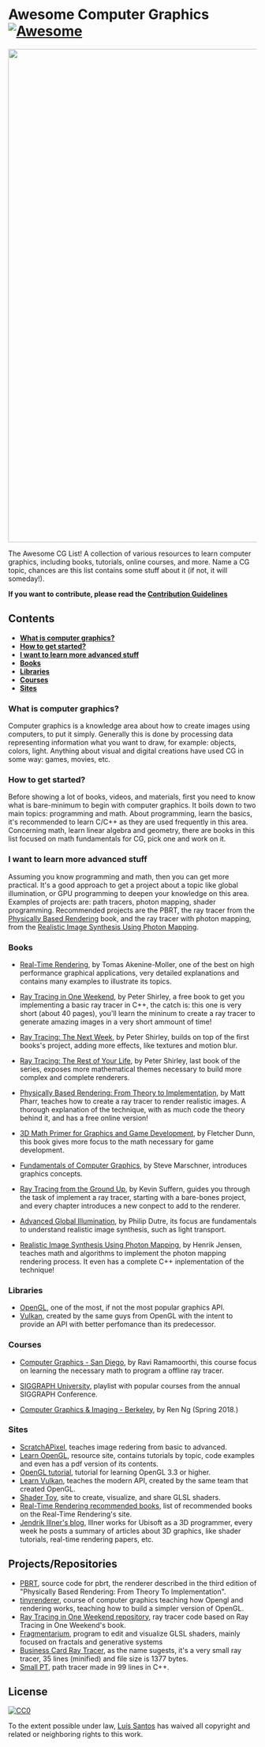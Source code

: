 # Awesome Computer Graphics [![Awesome](https://awesome.re/badge.svg)](https://awesome.re)

[<img src="https://raw.githubusercontent.com/lhns/awesome-computer-graphics/master/media/rtow.jpg" align="center" width="1000">](https://github.com/petershirley/raytracinginoneweekend)

The Awesome CG List! A collection of various resources to learn computer graphics, including books, tutorials, online courses, and more. Name a CG topic, chances are this list contains some stuff about it (if not, it will someday!).

**If you want to contribute, please read the [Contribution Guidelines](contributing.md)**


## Contents

* **[What is computer graphics?](#what-is-computer-graphics)**
* **[How to get started?](#how-to-get-started)**
* **[I want to learn more advanced stuff](#i-want-to-learn-more-advanced-stuff)**
* **[Books](#books)** 
* **[Libraries](#libraries)**
* **[Courses](#courses)**
* **[Sites](#sites)**

### What is computer graphics?
Computer graphics is a knowledge area about how to create images using computers, to put it simply. Generally this is done by processing data representing information what you want to draw, for example: objects, colors, light. Anything about visual and digital creations have used CG in some way: games, movies, etc.

### How to get started?
Before showing a lot of books, videos, and materials, first you need to know what is bare-minimum to begin with computer graphics. It boils down to two main topics: programming and math. About programming, learn the basics, it's recommended 
to learn C/C++ as they are used frequently in this area. Concerning math, learn linear algebra and geometry, there are books in this list focused on math fundamentals for CG, pick one and work on it.

### I want to learn more advanced stuff
Assuming you know programming and math, then you can get more practical. It's a good approach to get a project about a topic 
like global illumination, or GPU programming to deepen your knowledge on this area. Examples of projects are: path tracers, 
photon mapping, shader programming. Recommended projects are the PBRT, the ray tracer from the [Physically Based Rendering](http://www.pbr-book.org/3ed-2018/contents.html) book, and the ray tracer with photon mapping, from the [Realistic Image Synthesis Using Photon Mapping](https://www.amazon.com/Realistic-Synthesis-Mapping-Revised-Paperback/dp/B011DC2J3O/ref=sr_1_1?s=books&ie=UTF8&qid=1540518657&sr=1-1&keywords=photon+mapping).


### Books
* [Real-Time Rendering](https://www.amazon.com/Real-Time-Rendering-Fourth-Tomas-Akenine-M%C3%B6ller/dp/1138627003/ref=sr_1_1?s=books&ie=UTF8&qid=1540516813&sr=1-1&dpID=51iw1UWKNhL&preST=_SX218_BO1,204,203,200_QL40_&dpSrc=srch), by Tomas Akenine-Moller, one of the best on high performance graphical applications, very detailed explanations and contains many examples to illustrate its topics.

* [Ray Tracing in One Weekend](http://www.realtimerendering.com/raytracing/Ray%20Tracing%20in%20a%20Weekend.pdf), by Peter Shirley, a free book to get you implementing a basic ray tracer in C++, the catch is: this one is very short (about 40 pages), you'll learn the mininum to create a ray tracer to generate amazing images in a very short ammount of time!

* [Ray Tracing: The Next Week](http://www.realtimerendering.com/raytracing/Ray%20Tracing_%20The%20Next%20Week.pdf), by Peter Shirley, builds on top of the first books's project, adding more effects, like textures and motion blur.

* [Ray Tracing: The Rest of Your Life](http://www.realtimerendering.com/raytracing/Ray%20Tracing_%20the%20Rest%20of%20Your%20Life.pdf), by Peter Shirley, last book of the series, exposes more mathematical themes necessary to build more complex and complete renderers.


* [Physically Based Rendering: From Theory to Implementation](http://www.pbr-book.org/3ed-2018/contents.html), by Matt Pharr, teaches how to create a ray tracer to render realistic images. A thorough explanation of the technique, with as much code the theory behind it, and has a free online version!

* [3D Math Primer for Graphics and Game Development](https://www.amazon.com/Math-Primer-Graphics-Game-Development/dp/1568817231/ref=sr_1_1?s=books&ie=UTF8&qid=1540517337&sr=1-1&keywords=3d+math+prime), by Fletcher Dunn, this book gives more focus to the math necessary for game development.

* [Fundamentals of Computer Graphics](https://www.amazon.com/Fundamentals-Computer-Graphics-Steve-Marschner/dp/1482229390/ref=sr_1_1?ie=UTF8&qid=1541094572&sr=8-1&keywords=fundamentals+of+computer+graphics), by Steve Marschner, introduces graphics concepts. 

* [Ray Tracing from the Ground Up](http://www.raytracegroundup.com/), by Kevin Suffern, guides you through the task of implement a ray tracer, starting with a bare-bones project, and every chapter introduces a new conpect to add to the renderer.

* [Advanced Global Illumination](https://www.amazon.com/Advanced-Global-Illumination-Philip-Dutre/dp/1568813074/ref=sr_1_1?s=books&ie=UTF8&qid=1540517779&sr=1-1&keywords=advanced+global), by Philip Dutre, its focus are fundamentals to understand realistic image synthesis, such as light transport.

* [Realistic Image Synthesis Using Photon Mapping](https://www.amazon.com/Realistic-Synthesis-Mapping-Revised-Paperback/dp/B011DC2J3O/ref=sr_1_1?s=books&ie=UTF8&qid=1540518657&sr=1-1&keywords=photon+mapping), by Henrik Jensen, teaches math and algorithms to implement the photon mapping rendering process. It even has a complete C++ inplementation of the technique!

[//]: # ( * Computer Graphics: Principles and Practice, by James Foley.)

[//]: # (* Foundations of 3D Computer Graphics, by Steven Gortler.)

[//]: # (* Computer Graphics Through OpenGL: From Theory to Experiments, by Sumanta Guha.)

[//]: # (* Interactive Computer Graphics: A Top-Down Approach with WebGL, by Edward Angel.)

[//]: # (* OpenGL Programming Guide: The Official Guide to Learning OpenGL, by Dave Shreiner.)


### Libraries
* [OpenGL](https://www.opengl.org/), one of the most, if not the most popular graphics API.
* [Vulkan](https://www.khronos.org/vulkan/), created by the same guys from OpenGL with the intent to provide an API with better perfomance than its predecessor.

### Courses
* [Computer Graphics - San Diego](https://www.edx.org/course/computer-graphics-uc-san-diegox-cse167x-3), by Ravi Ramamoorthi, this course focus on learning the necessary math to program a offline ray tracer.

* [SIGGRAPH University](https://www.youtube.com/playlist?list=PLUPhVMQuDB_aWSKj7L_-3Ot_nxBze_YMy), playlist with popular courses from the annual SIGGRAPH Conference.

* [Computer Graphics & Imaging - Berkeley](https://cs184.eecs.berkeley.edu/), by Ren Ng (Spring 2018.)


### Sites
* [ScratchAPixel](https://www.scratchapixel.com/index.php?#_=_), teaches image redering from basic to advanced.
* [Learn OpenGL](https://learnopengl.com/), resource site, contains tutorials by topic, code examples and even has a pdf version of its contents.
* [OpenGL tutorial](http://www.opengl-tutorial.org/), tutorial for learning OpenGL 3.3 or higher.
* [Learn Vulkan](https://vulkan-tutorial.com/), teaches the modern API, created by the same team that created OpenGL.
* [Shader Toy](https://www.shadertoy.com/), site to create, visualize, and share GLSL shaders.
* [Real-Time Rendering recommended books](http://www.realtimerendering.com/books.html), list of recommended books on the Real-Time Rendering's site.
* [Jendrik Illner's blog](https://www.jendrikillner.com/tags/weekly/), Illner works for Ubisoft as a 3D programmer, every week he posts a summary of articles about 3D graphics, like shader tutorials, real-time rendering papers, etc.

## Projects/Repositories
* [PBRT](https://github.com/mmp/pbrt-v3), source code for pbrt, the renderer described in the third edition of "Physically Based Rendering: From Theory To Implementation".
* [tinyrenderer](https://github.com/ssloy/tinyrenderer), course of computer graphics teaching how Opengl and rendering works, teaching how to build a simpler version of OpenGL.
* [Ray Tracing in One Weekend repository](https://github.com/petershirley/raytracinginoneweekend), ray tracer code based on Ray Tracing in One Weekend's book.
* [Fragmentarium](http://syntopia.github.io/Fragmentarium/), program to edit and visualize GLSL shaders, mainly focused on fractals and generative systems
* [Business Card Ray Tracer](http://eastfarthing.com/blog/2016-01-12-card/), as the name sugests, it's a very small ray tracer, 35 lines (minified) and file size is 1377 bytes.
* [Small PT](http://www.kevinbeason.com/smallpt/), path tracer made in 99 lines in C++.


## License

[![CC0](http://mirrors.creativecommons.org/presskit/buttons/88x31/svg/cc-zero.svg)](https://creativecommons.org/publicdomain/zero/1.0/)

To the extent possible under law, [Luís Santos](https://github.com/lhns) has waived all copyright and related or neighboring rights to this work.

